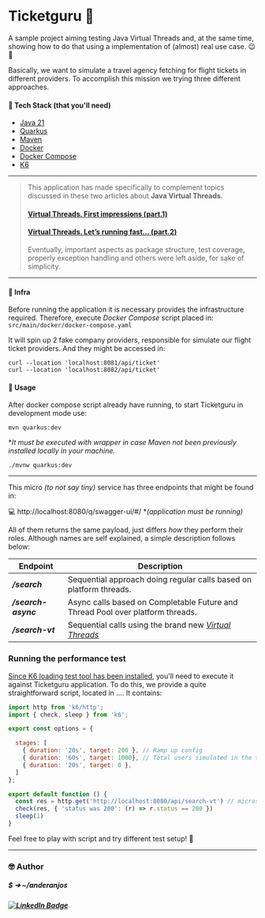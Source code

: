 # Ticketguru 🛫

A sample project aiming testing Java Virtual Threads and, at the same time, showing how to do that using a implementation of (almost) real use case. 😉🚀

Basically, we want to simulate a travel agency fetching for flight tickets in different providers. To accomplish this mission we trying three different approaches. 



#### 💾 Tech Stack (that you'll need) 

- [Java 21](https://www.oracle.com/br/java/technologies/downloads/)
- [Quarkus](https://quarkus.io/)
- [Maven](https://maven.apache.org/)
- [Docker](https://www.docker.com/)
- [Docker Compose](https://docs.docker.com/compose/)
- [K6](https://k6.io/)



---



> This application has made specifically to complement topics discussed in these two articles about **Java Virtual Threads**. 
>
> #### [Virtual Threads. First impressions (part.1)](https://medium.com/@anderanjos.ti/virtual-threads-first-impressions-part-1-ffbe5b26cf19)
>
> #### [Virtual Threads. Let’s running fast… (part.2)](https://medium.com/@anderanjos.ti/virtual-threads-lets-running-fast-part-2-6b55846d112e)
>
> Eventually, important aspects as package structure, test coverage, properly exception handling and others were left aside, for sake of simplicity.



------



#### 🔧 Infra

Before running the application it is necessary provides the infrastructure required. Therefore, execute *Docker Compose* script placed in: `src/main/docker/docker-compose.yaml`

It will spin up 2 fake company providers, responsible for simulate our flight ticket providers.
And they might be accessed in:

```shell
curl --location 'localhost:8081/api/ticket'
curl --location 'localhost:8082/api/ticket'
```



#### 📝 Usage

After docker compose script already have running, to start Ticketguru in development mode use:
```shell
mvn quarkus:dev
```
**It must be executed with wrapper in case Maven not been previously installed locally in your machine.* 

```shell
./mvnw quarkus:dev
```



---



This micro *(to not say tiny)* service has three endpoints that might be found in: 

💻 http://localhost:8080/q/swagger-ui/#/  **(application must be running)*



All of them returns the same payload, just differs *how* they perform their roles. Although names are self explained, a simple description follows below:

| Endpoint            | Description                                                  |
| ------------------- | ------------------------------------------------------------ |
| ***/search***       | Sequential approach doing regular calls based on platform threads. |
| ***/search-async*** | Async calls based on Completable Future and Thread Pool over platform threads. |
| ***/search-vt***    | Sequential calls using the brand new *<u>Virtual Threads</u>* |



### Running the performance test

[Since K6 loading test tool has been installed](https://k6.io/docs/get-started/installation/), you'll need to execute it against Ticketguru application.
To do this, we provide a quite straightforward script, located in .... It contains:

```  javascript
import http from 'k6/http';
import { check, sleep } from 'k6';

export const options = {

  stages: [
    { duration: '20s', target: 200 }, // Ramp up config
    { duration: '60s', target: 1000}, // Total users simulated in the test
    { duration: '20s', target: 0 },
  ]
};

export default function () {
  const res = http.get('http://localhost:8080/api/search-vt') // microservice url
  check(res, { 'status was 200': (r) => r.status == 200 })
  sleep(1)
}
```



Feel free to play with script and try different test setup! 🤖


---

### 🤓 Author

#####    $ ➜ ~/anderanjos

##### [![LinkedIn Badge](https://img.shields.io/badge/LinkedIn-Profile-informational?style=flat&logo=linkedin&logoColor=white&color=0D76A8)](https://www.linkedin.com/in/anderanjos/)

